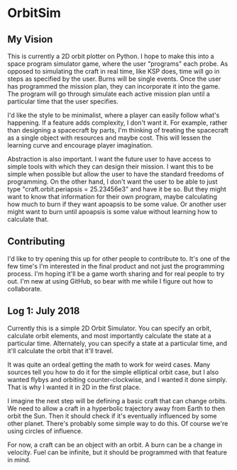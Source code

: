# OrbitSim
## My Vision
This is currently a 2D orbit plotter on Python. 
I hope to make this into a space program simulator game, where the user "programs" each probe. As opposed to simulating the craft in real time, like KSP does, time will go in steps as specified by the user. Burns will be single events. Once the user has programmed the mission plan, they can incorporate it into the game. The program will go through simulate each active mission plan until a particular time that the user specifies. 

I'd like the style to be minimalist, where a player can easily follow what's happening. If a feature adds complexity, I don't want it. For example, rather than designing a spacecraft by parts, I'm thinking of treating the spacecraft as a single object with resources and maybe cost. This will lessen the learning curve and encourage player imagination.

Abstraction is also important. I want the future user to have access to simple tools with which they can design their mission. I want this to be simple when possible but allow the user to have the standard freedoms of programming. On the other hand, I don't want the user to be able to just type "craft.orbit.periapsis = 25.23456e3" and have it be so. But they might want to know that information for their own program, maybe calculating how much to burn if they want apoapsis to be some value. Or another user might want to burn until apoapsis is some value without learning how to calculate that.

## Contributing
I'd like to try opening this up for other people to contribute to. It's one of the few time's I'm interested in the final product and not just the programming process. I'm hoping it'll be a game worth sharing and for real people to try out.
I'm new at using GitHub, so bear with me while I figure out how to collaborate.

## Log 1: July 2018
Currently this is a simple 2D Orbit Simulator. You can specify an orbit, calculate orbit elements, and most importantly calculate the state at a particular time. Alternately, you can specify a state at a particular time, and it'll calculate the orbit that it'll travel. 

It was quite an ordeal getting the math to work for weird cases. Many sources tell you how to do it for the simple elliptical orbit case, but I also wanted flybys and orbiting counter-clockwise, and I wanted it done simply. That is why I wanted it in 2D in the first place.

I imagine the next step will be defining a basic craft that can change orbits. We need to allow a craft in a hyperbolic trajectory away from Earth to then orbit the Sun. Then it should check if it's eventually influenced by some other planet. There's probably some simple way to do this. Of course we're using circles of influence. 

For now, a craft can be an object with an orbit. A burn can be a change in velocity. Fuel can be infinite, but it should be programmed with that feature in mind.
